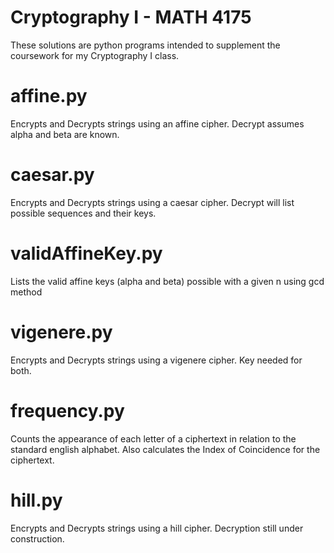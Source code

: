 # Cryptography I - MATH 4175

These solutions are python programs intended to supplement the coursework for my Cryptography I class.

# affine.py
Encrypts and Decrypts strings using an affine cipher. Decrypt assumes alpha and beta are known.

# caesar.py
Encrypts and Decrypts strings using a caesar cipher. Decrypt will list possible sequences and their keys.

# validAffineKey.py
Lists the valid affine keys (alpha and beta) possible with a given n using gcd method

# vigenere.py
Encrypts and Decrypts strings using a vigenere cipher. Key needed for both.

# frequency.py
Counts the appearance of each letter of a ciphertext in relation to the standard english alphabet.
Also calculates the Index of Coincidence for the ciphertext.

# hill.py
Encrypts and Decrypts strings using a hill cipher. Decryption still under construction.
